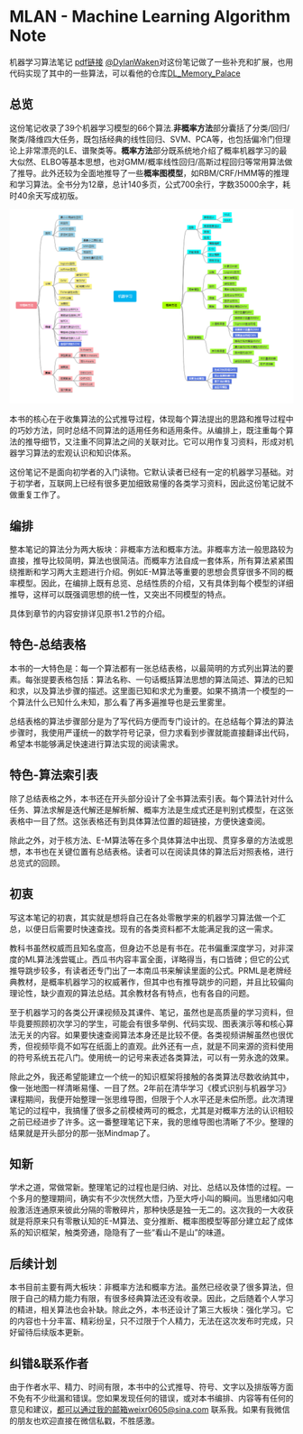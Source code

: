 # MLAN - Machine Learning Algorithm Note
机器学习算法笔记 [pdf链接](https://github.com/weixr18/MLAN/blob/main/Machine_Learning_Algorithm_Note-V2.0.pdf)
[@DylanWaken](https://github.com/DylanWaken)对这份笔记做了一些补充和扩展，也用代码实现了其中的一些算法，可以看他的仓库[DL_Memory_Palace](https://github.com/DylanWaken/DL_Memory_Palace)

## 总览

这份笔记收录了39个机器学习模型的66个算法.**非概率方法**部分囊括了分类/回归/聚类/降维四大任务，既包括经典的线性回归、SVM、PCA等，也包括偏冷门但理论上非常漂亮的LE、谱聚类等。**概率方法**部分既系统地介绍了概率机器学习的最大似然、ELBO等基本思想，也对GMM/概率线性回归/高斯过程回归等常用算法做了推导。此外还较为全面地推导了一些**概率图模型**，如RBM/CRF/HMM等的推理和学习算法。全书分为12章，总计140多页，公式700余行，字数35000余字，耗时40余天写成初版。

![Mindmap v1.0](https://github.com/weixr18/MLAN/blob/main/Machine-Learning-Mindmap-v1.0.png)

本书的核心在于收集算法的公式推导过程，体现每个算法提出的思路和推导过程中的巧妙方法，同时总结不同算法的适用任务和适用条件。从编排上，既注重每个算法的推导细节，又注重不同算法之间的关联对比。它可以用作复习资料，形成对机器学习算法的宏观认识和知识体系。

这份笔记不是面向初学者的入门读物。它默认读者已经有一定的机器学习基础。对于初学者，互联网上已经有很多更加细致易懂的各类学习资料，因此这份笔记就不做重复工作了。


## 编排

整本笔记的算法分为两大板块：非概率方法和概率方法。非概率方法一般思路较为直接，推导比较简明，算法也很简洁。而概率方法自成一套体系，所有算法紧紧围绕推断和学习两大主题进行介绍。例如E-M算法等重要的思想会贯穿很多不同的概率模型。因此，在编排上既有总览、总结性质的介绍，又有具体到每个模型的详细推导，这样可以既强调思想的统一性，又突出不同模型的特点。

具体到章节的内容安排详见原书1.2节的介绍。

## 特色-总结表格

本书的一大特色是：每一个算法都有一张总结表格，以最简明的方式列出算法的要素。每张提要表格包括：算法名称、一句话概括算法思想的算法简述、算法的已知和求，以及算法步骤的描述。这里面已知和求尤为重要。如果不搞清一个模型的一个算法什么已知什么未知，那么看了再多遍推导也是云里雾里。

总结表格的算法步骤部分是为了写代码方便而专门设计的。在总结每个算法的算法步骤时，我使用严谨统一的数学符号记录，但力求看到步骤就能直接翻译出代码，希望本书能够满足快速进行算法实现的阅读需求。

## 特色-算法索引表

除了总结表格之外，本书还在开头部分设计了全书算法索引表。每个算法针对什么任务、算法求解是迭代解还是解析解、概率方法是生成式还是判别式模型，在这张表格中一目了然。这张表格还有到具体算法位置的超链接，方便快速查阅。

除此之外，对于核方法、E-M算法等在多个具体算法中出现、贯穿多章的方法或思想，本书也在关键位置有总结表格。读者可以在阅读具体的算法后对照表格，进行总览式的回顾。

## 初衷

写这本笔记的初衷，其实就是想将自己在各处零散学来的机器学习算法做一个汇总，以便日后需要时快速查找。现有的各类资料都不太能满足我的这一需求。

教科书虽然权威而且知名度高，但身边不总是有书在。花书偏重深度学习，对非深度的ML算法浅尝辄止。西瓜书内容丰富全面，详略得当，有口皆碑；但它的公式推导跳步较多，有读者还专门出了一本南瓜书来解读里面的公式。PRML是老牌经典教材，是概率机器学习的权威著作，但其中也有推导跳步的问题，并且比较偏向理论性，缺少直观的算法总结。其余教材各有特点，也有各自的问题。

至于机器学习的各类公开课视频及其课件、笔记，虽然也是高质量的学习资料，但毕竟要照顾初次学习的学生，可能会有很多举例、代码实现、图表演示等和核心算法无关的内容。如果要快速查阅算法本身还是比较不便。各类视频讲解虽然也很优秀，但视频毕竟不如写在纸面上的直观。此外还有一点，就是不同来源的资料使用的符号系统五花八门。使用统一的记号来表述各类算法，可以有一劳永逸的效果。

除此之外，我还希望能建立一个统一的知识框架将接触的各类算法尽数收纳其中，像一张地图一样清晰易懂、一目了然。2年前在清华学习《模式识别与机器学习》课程期间，我便开始整理一张思维导图，但限于个人水平还是未偿所愿。此次清理笔记的过程中，我搞懂了很多之前模棱两可的概念，尤其是对概率方法的认识相较之前已经进步了许多。这一番整理笔记下来，我的思维导图也清晰了不少。整理的结果就是开头部分的那一张Mindmap了。


## 知新

学术之道，常做常新。整理笔记的过程也是归纳、对比、总结以及体悟的过程。一个多月的整理期间，确实有不少次恍然大悟，乃至大呼小叫的瞬间。当思绪如闪电般激活连通原来彼此分隔的零散碎片，那种快感是独一无二的。这次我的一大收获就是将原来只有零散认知的E-M算法、变分推断、概率图模型等部分建立起了成体系的知识框架，触类旁通，隐隐有了一些“看山不是山”的味道。

## 后续计划

本书目前主要有两大板块：非概率方法和概率方法。虽然已经收录了很多算法，但限于自己的精力能力有限，有很多经典算法还没有收录。因此，之后随着个人学习的精进，相关算法也会补缺。除此之外，本书还设计了第三大板块：强化学习。它的内容也十分丰富、精彩纷呈，只不过限于个人精力，无法在这次发布时完成，只好留待后续版本更新。

## 纠错&联系作者

由于作者水平、精力、时间有限，本书中的公式推导、符号、文字以及排版等方面不免有不少纰漏和错误。您如果发现任何的错误，或对本书编排、内容等有任何的意见和建议，都可以通过我的邮箱weixr0605@sina.com 联系我。如果有我微信的朋友也欢迎直接在微信私戳，不胜感激。
